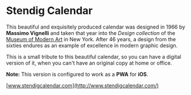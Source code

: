 # Stendig Calendar

This beautiful and exquisitely produced calendar was designed in 1966 by **Massimo Vignelli** and taken that year into the *Design collection* of the [Museum of Modern Art](https://www.moma.org) in New York. After 46 years, a design from the sixties endures as an example of excellence in modern graphic design.

This is a small tribute to this beautiful calendar, so you can have a digital version of it, when you can't have an original copy at home or office.

**Note:** This version is configured to work as a **PWA** for **iOS**.

[www.stendigcalendar.com](http://www.stendigcalendar.com/)

